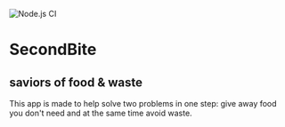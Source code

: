 ![Node.js CI](https://github.com/manuelpapa/food-sharing-app/workflows/Node.js%20CI/badge.svg?branch=master)

# SecondBite
## saviors of food & waste

This app is made to help solve two problems in one step: give away food you don't need and at the same time avoid waste.
